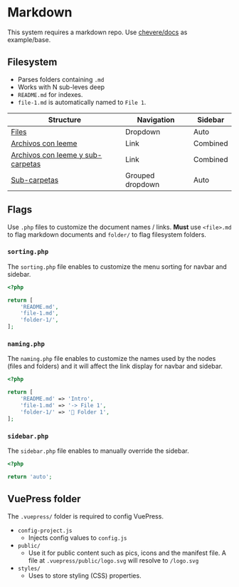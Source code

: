# Markdown

This system requires a markdown repo. Use [chevere/docs](https://github.com/chevere/docs/) as example/base.

## Filesystem

* Parses folders containing `.md`
* Works with N sub-leves deep
* `README.md` for indexes.
* `file-1.md` is automatically named to `File 1`.

| Structure                                                                            | Navigation       | Sidebar  |
| ------------------------------------------------------------------------------------ | ---------------- | -------- |
| [Files](tests/_resources/docs/files/)                                                | Dropdown         | Auto     |
| [Archivos con leeme](tests/_resources/docs/files-readme/)                            | Link             | Combined |
| [Archivos con leeme y sub-carpetas](tests/_resources/docs/files-readme-sub-folders/) | Link             | Combined |
| [Sub-carpetas](tests/_resources/docs/sub-folders/)                                   | Grouped dropdown | Auto     |

## Flags

Use `.php` files to customize the document names / links. **Must** use `<file>.md` to flag markdown documents and `folder/` to flag filesystem folders.

### `sorting.php`

The `sorting.php` file enables to customize the menu sorting for navbar and sidebar.

```php
<?php

return [
    'README.md',
    'file-1.md',
    'folder-1/',
];
```

### `naming.php`

The `naming.php` file enables to customize the names used by the nodes (files and folders) and it will affect the link display for navbar and sidebar.

```php
<?php

return [
    'README.md' => 'Intro',
    'file-1.md' => '-> File 1',
    'folder-1/' => '📁 Folder 1',
];
```

### `sidebar.php`

The `sidebar.php` file enables to manually override the sidebar.

```php
<?php

return 'auto';
```

## VuePress folder

The `.vuepress/` folder is required to config VuePress.

* `config-project.js`
  * Injects config values to `config.js`
* `public/`
  * Use it for public content such as pics, icons and the manifest file. A file at `.vuepress/public/logo.svg` will resolve to `/logo.svg`
* `styles/`  
  * Uses to store styling (CSS) properties.
